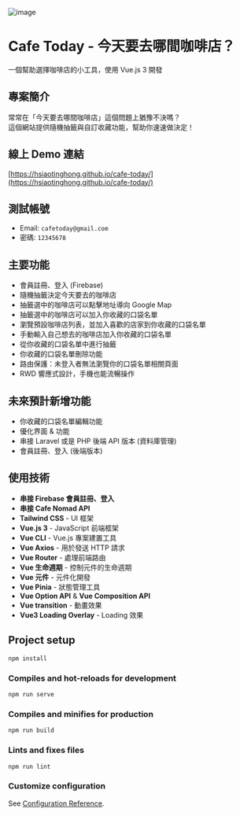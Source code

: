 ![image](https://github.com/user-attachments/assets/2c517246-298e-4361-87ee-7fb04d56e6d1)


# Cafe Today - 今天要去哪間咖啡店？
一個幫助選擇咖啡店的小工具，使用 Vue.js 3 開發

## 專案簡介
常常在「今天要去哪間咖啡店」這個問題上猶豫不決嗎？  
這個網站提供隨機抽籤與自訂收藏功能，幫助你速速做決定！

## 線上 Demo 連結
[https://hsiaotinghong.github.io/cafe-today/](https://hsiaotinghong.github.io/cafe-today/)

## 測試帳號
- Email: `cafetoday@gmail.com`
- 密碼: `12345678`

## 主要功能
- 會員註冊、登入 (Firebase)
- 隨機抽籤決定今天要去的咖啡店
- 抽籤選中的咖啡店可以點擊地址導向 Google Map
- 抽籤選中的咖啡店可以加入你收藏的口袋名單
- 瀏覽預設咖啡店列表，並加入喜歡的店家到你收藏的口袋名單
- 手動輸入自己想去的咖啡店加入你收藏的口袋名單
- 從你收藏的口袋名單中進行抽籤
- 你收藏的口袋名單刪除功能
- 路由保護：未登入者無法瀏覽你的口袋名單相關頁面
- RWD 響應式設計，手機也能流暢操作

## 未來預計新增功能
- 你收藏的口袋名單編輯功能
- 優化界面 & 功能
- 串接 Laravel 或是 PHP 後端 API 版本 (資料庫管理)
- 會員註冊、登入 (後端版本)

## 使用技術
- **串接 Firebase 會員註冊、登入**
- **串接 Cafe Nomad API**
- **Tailwind CSS** - UI 框架
- **Vue.js 3** - JavaScript 前端框架
- **Vue CLI** - Vue.js 專案建置工具
- **Vue Axios** - 用於發送 HTTP 請求
- **Vue Router** - 處理前端路由
- **Vue 生命週期** - 控制元件的生命週期
- **Vue 元件** - 元件化開發
- **Vue Pinia** - 狀態管理工具
- **Vue Option API** & **Vue Composition API**
- **Vue transition** - 動畫效果
- **Vue3 Loading Overlay** - Loading 效果

## Project setup
```
npm install
```

### Compiles and hot-reloads for development
```
npm run serve
```

### Compiles and minifies for production
```
npm run build
```

### Lints and fixes files
```
npm run lint
```

### Customize configuration
See [Configuration Reference](https://cli.vuejs.org/config/).
